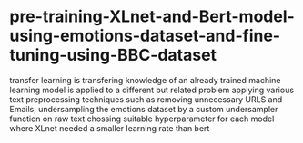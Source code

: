 # pre-training-XLnet-and-Bert-model-using-emotions-dataset-and-fine-tuning-using-BBC-dataset
transfer learning is transfering knowledge of an already trained machine learning model is applied to a different but related problem
applying various text preprocessing techniques such as removing unnecessary URLS and Emails, undersampling the emotions dataset by a custom undersampler function on raw text
chossing suitable hyperparameter for each model where XLnet needed a smaller learning rate than bert
